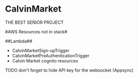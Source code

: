# CalvinMarket
THE BEST SEÑIOR PROJECT

#AWS Resources not in stack#

##Lambda##
- CalvinMarketSign-upTrigger
- CalvinMarketPreAuthenticationTrigger
- Calvin Market cognito resources

TODO
don't forget to hide API key for the websocket (Appsync)


